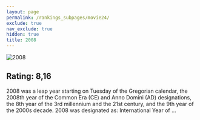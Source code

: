 ```yaml
---
layout: page
permalink: /rankings_subpages/movie24/
exclude: true
nav_exclude: true
hidden: true
title: 2008
---
```


![2008](https://fwcdn.pl/fpo/65/80/476580/7239651_2.7.webp)
    
## Rating: 8,16


2008 was a leap year starting on Tuesday of the Gregorian calendar, the 2008th year of the Common Era (CE) and Anno Domini (AD) designations, the 8th year of the 3rd millennium and the 21st century, and the 9th year of the 2000s decade. 2008 was designated as: International Year of ...